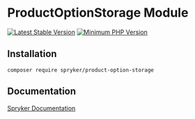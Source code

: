 # ProductOptionStorage Module
[![Latest Stable Version](https://poser.pugx.org/spryker/product-option-storage/v/stable.svg)](https://packagist.org/packages/spryker/product-option-storage)
[![Minimum PHP Version](https://img.shields.io/badge/php-%3E%3D%208.3-8892BF.svg)](https://php.net/)

## Installation

```
composer require spryker/product-option-storage
```

## Documentation

[Spryker Documentation](https://spryker.github.io)

